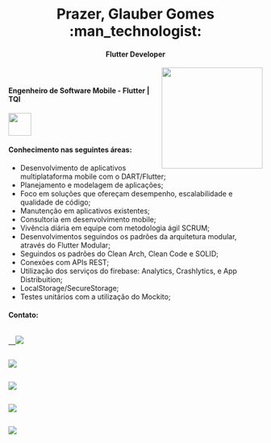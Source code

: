 <h1 align="center">Prazer, Glauber Gomes :man_technologist:</h1>
<h4 align="center">Flutter Developer</h4>

<img align="right" height="200" src="https://user-images.githubusercontent.com/33843748/91648666-89dd2700-ea40-11ea-875e-d9cd1b92c721.gif" />

<br/>

<h4>Engenheiro de Software Mobile - Flutter | TQI</h4>
<code><a href="https://www.tqi.com.br/"><img height="45" src="https://www.tqi.com.br/wp-content/themes/wp-bootstrap-starter-child/assets/images/logo-menu.svg"></a></code>

<h4>Conhecimento nas seguintes áreas:</h4>

- Desenvolvimento de aplicativos multiplataforma mobile com o DART/Flutter;
- Planejamento e modelagem de aplicações;
- Foco em soluções que ofereçam desempenho, escalabilidade e qualidade de código;
- Manutenção em aplicativos existentes;
- Consultoria em desenvolvimento mobile;
- Vivência diária em equipe com metodologia ágil SCRUM;
- Desenvolvimentos seguindos os padrões da arquitetura modular, através do Flutter Modular;
- Seguindos os padrões do Clean Arch, Clean Code e SOLID;
- Conexões com APIs REST;
- Utilização dos serviços do firebase: Analytics, Crashlytics, e App Distribuition;
- LocalStorage/SecureStorage;
- Testes unitários com a utilização do Mockito;

<h4>Contato:</h4>

<p align="left">
  <code><a href="mailto:link=sglauber26@gmail.com" alt="Gmail">
  <img src="https://img.shields.io/badge/-Gmail-FF0000?style=flat-square&labelColor=FF0000&logo=gmail&logoColor=white&link=sglauber26@gmail.com" /></a></code>

  <code><a href="https://www.linkedin.com/in/glauber-gomes26/" alt="Linkedin">
  <img src="https://img.shields.io/badge/-Linkedin-0e76a8?style=flat-square&logo=Linkedin&logoColor=white&link=https://www.linkedin.com/in/glauber-gomes26/" /></a></code>

  <code><a href="https://bit.ly/37R6KJJ" alt="WhatsApp">
  <img src="https://img.shields.io/badge/-WhatsApp-25d366?style=flat-square&labelColor=25d366&logo=whatsapp&logoColor=white&link=https://bit.ly/37R6KJJ"/></a></code>

  <code><a href="https://www.facebook.com/glauber.gomes.26/" alt="Facebook">
  <img src="https://img.shields.io/badge/-Facebook-3b5998?style=flat-square&labelColor=3b5998&logo=facebook&logoColor=white&link=https://www.facebook.com/glauber.gomes.26/"/></a></code>

  <code><a href="https://www.instagram.com/glaubergomes__/" alt="Instagram">
  <img src="https://img.shields.io/badge/-Instagram-DF0174?style=flat-square&labelColor=DF0174&logo=instagram&logoColor=white&link=https://www.instagram.com/glaubergomes__/"/></a></code>
</p>
